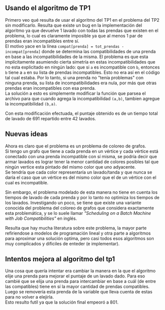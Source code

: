 ## Usando el algoritmo de TP1
Primero veo qué resulta de usar el algoritmo del TP1 en el problema del TP2 sin modificarlo.
Resulta que existe un bug en la implementación del algoritmo ya que devuelve 1 lavado con todas 
las prendas que existen en el problema, lo cual es claramente imposible ya que al menos 1 par 
de prendas eran incompatibles entre sí.  
El motivo yace en la línea `compat[prenda] = tot_prendas - incompat[prenda]` donde 
se determina las compatibilidades de una prenda en base a las incompatibilidades de la misma. 
El problema es que esta implícitamente asumiendo cierta simetría en estas incompatibilidades que 
no esta explicitado en ningún lado: que si `a` es incompatible con `b`, entonces `b` tiene 
a `a` en su lista de prendas incompatibles. Esto no era así en el código tal cual estaba. 
Por lo tanto, si una prenda no "tenía problemas" con ninguna prenda, su lista de incompatibilidades 
era nula, por más que otras prendas eran incompatibles con esa prenda.  
La solución a esto es simplemente modificar la función que parsea el archivo para que cuando 
agrega la incompatibilidad `(a,b)`, tambien agregue la incompatibilidad `(b,a)`.

Con esta modificación efectuada, el puntaje obtenido es de un tiempo total de lavado de 691 
repartido entre 42 lavados.

## Nuevas ideas

Ahora es claro que el problema es un problema de coloreo de grafos.  
Si tengo un grafo que tiene a cada prenda en un vértice y cada vértice está conectado 
con una prenda incompatible con sí misma, se podría decir que armar lavados 
es lograr tener la menor cantidad de colores posibles tal que ningún vertice 
esta pintado del mismo color que uno adyacente.  
Se tendría que cada color representaría un lavado/tanda y que nunca se daría 
el caso que un vértice es del mismo color que el de un vértice con el cual 
es incompatible.

Sin embargo, el problema modelado de esta manera no tiene en cuenta los tiempos 
de lavado de cada prenda y por lo tanto no optimiza los tiempos de los lavados.
Investigando un poco, se tiene que existe una variante conocida del problema del coloreo 
de grafos que considera exactamente esta problemática, y se lo suele llamar 
*"Scheduling on a Batch Machine with Job Compatibilities"* en inglés.

Resulta que hay mucha literatura sobre este problema, la mayor parte refiriendose a 
modelos de programación lineal y otra parte a algoritmos para aproximar una solución optima, 
pero casi todos esos algoritmos son muy complicados y dificiles de enteder (e implementar).

## Intentos mejora al algoritmo del tp1

Una cosa que quería intentar era cambiar la manera en la que el algoritmo 
elije una prenda para mejorar el puntaje de un lavado dado. Para eso cambié 
que se elija una prenda para intercambiar en base a cuál (de entre las compatibles) tiene 
en sí la mayor cantidad de prendas compatibles. Luego se removería esta prenda de la variable 
que lleva cuenta de estas para no volver a elejirla.  
Esto resulto futíl ya que la solución final empeoró a 801.


